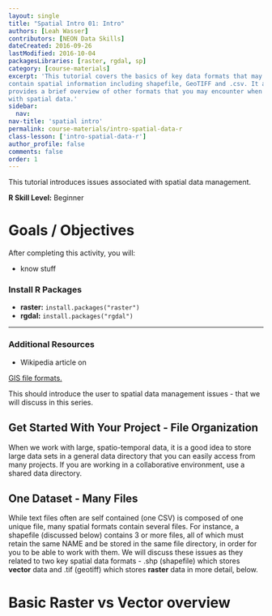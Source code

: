 ```yaml
---
layout: single
title: "Spatial Intro 01: Intro"
authors: [Leah Wasser]
contributors: [NEON Data Skills]
dateCreated: 2016-09-26
lastModified: 2016-10-04
packagesLibraries: [raster, rgdal, sp]
category: [course-materials]
excerpt: 'This tutorial covers the basics of key data formats that may
contain spatial information including shapefile, GeoTIFF and .csv. It also
provides a brief overview of other formats that you may encounter when working
with spatial data.'
sidebar:
  nav:
nav-title: 'spatial intro'
permalink: course-materials/intro-spatial-data-r
class-lesson: ['intro-spatial-data-r']
author_profile: false
comments: false
order: 1
---
```



This tutorial introduces issues associated with spatial data management.

**R Skill Level:** Beginner

<div class="notice--success" markdown="1">

# Goals / Objectives

After completing this activity, you will:

* know stuff

### Install R Packages

* **raster:** `install.packages("raster")`
* **rgdal:** `install.packages("rgdal")`


****

### Additional Resources

* Wikipedia article on
<a href="https://en.wikipedia.org/wiki/GIS_file_formats" target="_blank">
GIS file formats.</a>

</div>

This should introduce the user to spatial data management issues - that we
will discuss in this series.

## Get Started With Your Project -  File Organization

When we work with large, spatio-temporal data, it is a good idea to store large
data sets in a general data directory that you can easily access from many
projects. If you are working in a collaborative
environment, use a shared data directory.

## One Dataset - Many Files

While text files often are self contained (one CSV) is composed of one unique file,
many spatial formats contain several files. For instance, a shapefile (discussed
below) contains 3 or more files, all of which must retain the same NAME and be
stored in the same file directory, in order for you to be able to work with them.
We will discuss these issues as they related to two key spatial data formats -
.shp (shapefile) which stores **vector** data and .tif (geotiff) which stores
**raster** data in more detail, below.


# Basic Raster vs Vector overview
